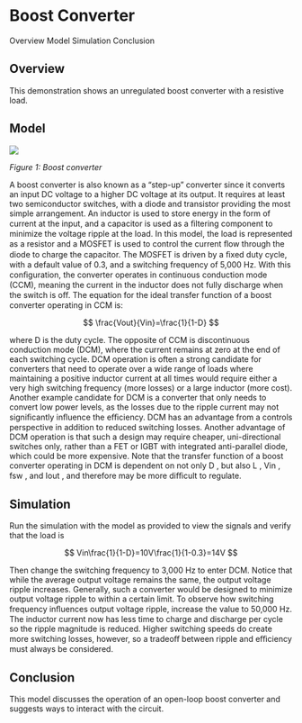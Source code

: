 # Boost Converter

Overview
Model
Simulation
Conclusion

## Overview
This demonstration shows an unregulated boost converter with a resistive load.

## Model
![](img/boost_fig1.png)
 
*Figure 1: Boost converter*

A boost converter is also known as a “step-up” converter since it converts an input DC voltage to a higher DC voltage at its output. It requires at least two semiconductor switches, with a diode and transistor providing the most simple arrangement. An inductor is used to store energy in the form of current at the input, and a capacitor is used as a ﬁltering component to minimize the voltage ripple at the load.
In this model, the load is represented as a resistor and a MOSFET is used to control the current ﬂow through the diode to charge the capacitor. The MOSFET is driven by a ﬁxed duty cycle, with a default value of 0.3, and a switching frequency of 5,000 Hz. With this conﬁguration, the converter operates in continuous conduction mode (CCM), meaning the current in the inductor does not fully discharge when the switch is oﬀ.
The equation for the ideal transfer function of a boost converter operating in CCM is:

$$
\frac{Vout}{Vin}=\frac{1}{1-D}
$$

where D is the duty cycle.
The opposite of CCM is discontinuous conduction mode (DCM), where the current remains at zero at the end of each switching cycle. DCM operation is often a strong candidate for converters that need to operate over a wide range of loads where maintaining a positive inductor current at all times would require either a very high switching frequency (more losses) or a large inductor (more cost). Another example candidate for DCM is a converter that only needs to convert low power levels, as the losses due to the ripple current may not signiﬁcantly inﬂuence the eﬃciency.
DCM has an advantage from a controls perspective in addition to reduced switching losses. Another advantage of DCM operation is that such a design may require cheaper, uni-directional switches only, rather than a FET or IGBT with integrated anti-parallel diode, which could be more expensive. Note that the transfer function of a boost converter operating in DCM is dependent on not only D  , but also L  , Vin  , fsw  , and Iout  , and therefore may be more diﬃcult to regulate.

## Simulation
Run the simulation with the model as provided to view the signals and verify that the load is

$$
Vin\frac{1}{1-D}=10V\frac{1}{1-0.3}=14V
$$

Then change the switching frequency to 3,000 Hz to enter DCM. Notice that while the average output voltage remains the same, the output voltage ripple increases. Generally, such a converter would be designed to minimize output voltage ripple to within a certain limit.
To observe how switching frequency inﬂuences output voltage ripple, increase the value to 50,000 Hz. The inductor current now has less time to charge and discharge per cycle so the ripple magnitude is reduced. Higher switching speeds do create more switching losses, however, so a tradeoﬀ between ripple and eﬃciency must always be considered.

## Conclusion
This model discusses the operation of an open-loop boost converter and suggests ways to interact with the circuit.
